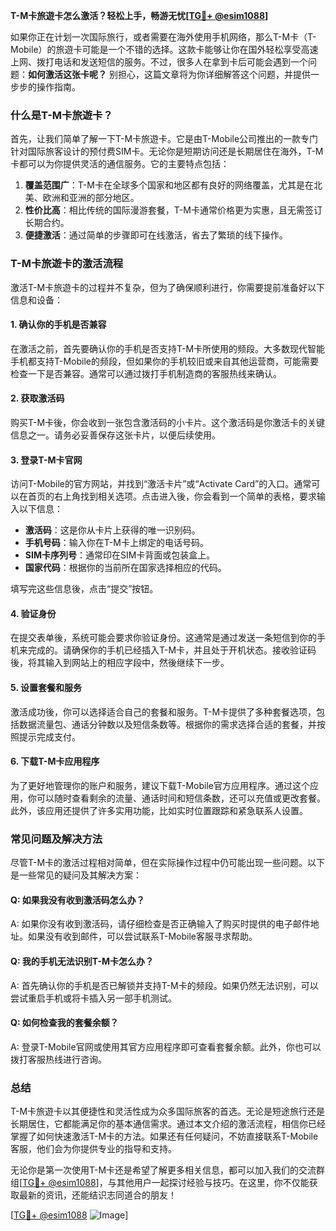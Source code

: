**T-M卡旅遊卡怎么激活？轻松上手，畅游无忧[[TG💪+ @esim1088](https://t.me/s/esim1088)]**

如果你正在计划一次国际旅行，或者需要在海外使用手机网络，那么T-M卡（T-Mobile）的旅遊卡可能是一个不错的选择。这款卡能够让你在国外轻松享受高速上网、拨打电话和发送短信的服务。不过，很多人在拿到卡后可能会遇到一个问题：**如何激活这张卡呢？** 别担心，这篇文章将为你详细解答这个问题，并提供一步步的操作指南。

### 什么是T-M卡旅遊卡？

首先，让我们简单了解一下T-M卡旅遊卡。它是由T-Mobile公司推出的一款专门针对国际旅客设计的预付费SIM卡。无论你是短期访问还是长期居住在海外，T-M卡都可以为你提供灵活的通信服务。它的主要特点包括：

1. **覆盖范围广**：T-M卡在全球多个国家和地区都有良好的网络覆盖，尤其是在北美、欧洲和亚洲的部分地区。
2. **性价比高**：相比传统的国际漫游套餐，T-M卡通常价格更为实惠，且无需签订长期合约。
3. **便捷激活**：通过简单的步骤即可在线激活，省去了繁琐的线下操作。

### T-M卡旅遊卡的激活流程

激活T-M卡旅遊卡的过程并不复杂，但为了确保顺利进行，你需要提前准备好以下信息和设备：

#### 1. 确认你的手机是否兼容

在激活之前，首先要确认你的手机是否支持T-M卡所使用的频段。大多数现代智能手机都支持T-Mobile的频段，但如果你的手机较旧或来自其他运营商，可能需要检查一下是否兼容。通常可以通过拨打手机制造商的客服热线来确认。

#### 2. 获取激活码

购买T-M卡後，你会收到一张包含激活码的小卡片。这个激活码是你激活卡的关键信息之一。请务必妥善保存这张卡片，以便后续使用。

#### 3. 登录T-M卡官网

访问T-Mobile的官方网站，并找到“激活卡片”或“Activate Card”的入口。通常可以在首页的右上角找到相关选项。点击进入後，你会看到一个简单的表格，要求输入以下信息：

- **激活码**：这是你从卡片上获得的唯一识别码。
- **手机号码**：输入你在T-M卡上绑定的电话号码。
- **SIM卡序列号**：通常印在SIM卡背面或包装盒上。
- **国家代码**：根据你的当前所在国家选择相应的代码。

填写完这些信息後，点击“提交”按钮。

#### 4. 验证身份

在提交表单後，系统可能会要求你验证身份。这通常是通过发送一条短信到你的手机来完成的。请确保你的手机已经插入T-M卡，并且处于开机状态。接收验证码後，将其输入到网站上的相应字段中，然後继续下一步。

#### 5. 设置套餐和服务

激活成功後，你可以选择适合自己的套餐和服务。T-M卡提供了多种套餐选项，包括数据流量包、通话分钟数以及短信条数等。根据你的需求选择合适的套餐，并按照提示完成支付。

#### 6. 下载T-M卡应用程序

为了更好地管理你的账户和服务，建议下载T-Mobile官方应用程序。通过这个应用，你可以随时查看剩余的流量、通话时间和短信条数，还可以充值或更改套餐。此外，该应用还提供了许多实用功能，比如实时位置跟踪和紧急联系人设置。

### 常见问题及解决方法

尽管T-M卡的激活过程相对简单，但在实际操作过程中仍可能出现一些问题。以下是一些常见的疑问及其解决方案：

#### Q: 如果我没有收到激活码怎么办？
A: 如果你没有收到激活码，请仔细检查是否正确输入了购买时提供的电子邮件地址。如果没有收到邮件，可以尝试联系T-Mobile客服寻求帮助。

#### Q: 我的手机无法识别T-M卡怎么办？
A: 首先确认你的手机是否已解锁并支持T-M卡的频段。如果仍然无法识别，可以尝试重启手机或将卡插入另一部手机测试。

#### Q: 如何检查我的套餐余额？
A: 登录T-Mobile官网或使用其官方应用程序即可查看套餐余额。此外，你也可以拨打客服热线进行咨询。

### 总结

T-M卡旅遊卡以其便捷性和灵活性成为众多国际旅客的首选。无论是短途旅行还是长期居住，它都能满足你的基本通信需求。通过本文介绍的激活流程，相信你已经掌握了如何快速激活T-M卡的方法。如果还有任何疑问，不妨直接联系T-Mobile客服，他们会为你提供专业的指导和支持。

无论你是第一次使用T-M卡还是希望了解更多相关信息，都可以加入我们的交流群组[[TG💪+ @esim1088](https://t.me/s/esim1088)]，与其他用户一起探讨经验与技巧。在这里，你不仅能获取最新的资讯，还能结识志同道合的朋友！

[[TG💪+ @esim1088](https://t.me/s/esim1088) ![Image](https://i.postimg.cc/4NQfJmqS/Snipaste-2025-05-13-00-14-12.png)]